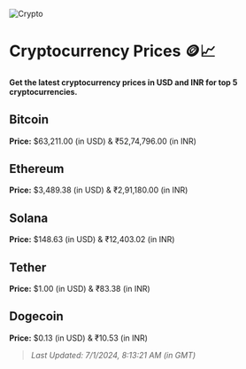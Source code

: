
![Crypto](https://www.techguide.com.au/wp-content/uploads/2020/11/crypto3.jpeg)

# Cryptocurrency Prices 🪙📈

#### Get the latest cryptocurrency prices in USD and INR for top 5 cryptocurrencies.

## Bitcoin

**Price:** $63,211.00 (in USD) & ₹52,74,796.00 (in INR)

## Ethereum

**Price:** $3,489.38 (in USD) & ₹2,91,180.00 (in INR)

## Solana

**Price:** $148.63 (in USD) & ₹12,403.02 (in INR)

## Tether

**Price:** $1.00 (in USD) & ₹83.38 (in INR)

## Dogecoin

**Price:** $0.13 (in USD) & ₹10.53 (in INR)

> _Last Updated: 7/1/2024, 8:13:21 AM (in GMT)_
